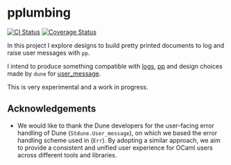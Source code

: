 # pplumbing

[![CI Status](https://github.com/mbarbin/pplumbing/workflows/ci/badge.svg)](https://github.com/mbarbin/pplumbing/actions/workflows/ci.yml)
[![Coverage Status](https://coveralls.io/repos/github/mbarbin/pplumbing/badge.svg?branch=main)](https://coveralls.io/github/mbarbin/pplumbing?branch=main)

In this project I explore designs to build pretty printed documents to log and raise user messages with `pp`.

I intend to produce something compatible with [logs](https://github.com/dbuenzli/logs), [pp](https://github.com/ocaml-dune/pp) and design choices made by `dune` for [user_message](https://github.com/ocaml/dune/blob/main/otherlibs/stdune/src/user_message.mli).

This is very experimental and a work in progress.

## Acknowledgements

- We would like to thank the Dune developers for the user-facing error handling of Dune (`Stdune.User_message`), on which we based the error handling scheme used in (`Err`). By adopting a similar approach, we aim to provide a consistent and unified user experience for OCaml users across different tools and libraries.
